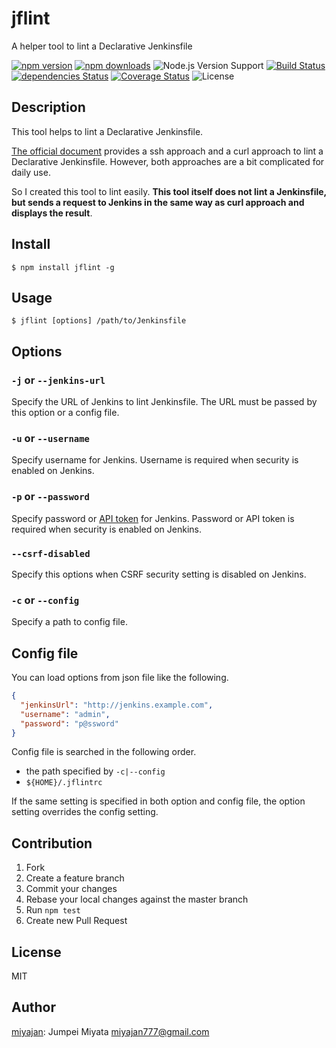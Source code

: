 # jflint

A helper tool to lint a Declarative Jenkinsfile

[![npm version](https://img.shields.io/npm/v/jflint.svg)](https://www.npmjs.com/package/jflint)
[![npm downloads](https://img.shields.io/npm/dm/jflint.svg)](https://www.npmjs.com/package/jflint)
![Node.js Version Support](https://img.shields.io/badge/Node.js%20support-v4–v7-brightgreen.svg)
[![Build Status](https://travis-ci.org/miyajan/jflint.svg?branch=master)](https://travis-ci.org/miyajan/jflint)
[![dependencies Status](https://david-dm.org/miyajan/jflint/status.svg)](https://david-dm.org/miyajan/jflint)
[![Coverage Status](https://coveralls.io/repos/github/miyajan/jflint/badge.svg?branch=master)](https://coveralls.io/github/miyajan/jflint?branch=master)
![License](https://img.shields.io/npm/l/jflint.svg)

## Description

This tool helps to lint a Declarative Jenkinsfile.

[The official document](https://github.com/jenkinsci/pipeline-model-definition-plugin/wiki/Validating-(or-linting)-a-Declarative-Jenkinsfile-from-the-command-line) provides a ssh approach and a curl approach to lint a Declarative Jenkinsfile. However, both approaches are a bit complicated for daily use.

So I created this tool to lint easily. **This tool itself does not lint a Jenkinsfile, but sends a request to Jenkins in the same way as curl approach and displays the result**.

## Install

```
$ npm install jflint -g
```

## Usage

```
$ jflint [options] /path/to/Jenkinsfile
```

## Options

### ```-j``` or ```--jenkins-url```

Specify the URL of Jenkins to lint Jenkinsfile. The URL must be passed by this option or a config file.

### ```-u``` or ```--username```

Specify username for Jenkins. Username is required when security is enabled on Jenkins.

### ```-p``` or ```--password```

Specify password or [API token](https://wiki.jenkins-ci.org/display/JENKINS/Authenticating+scripted+clients) for Jenkins. Password or API token is required when security is enabled on Jenkins.

### ```--csrf-disabled```

Specify this options when CSRF security setting is disabled on Jenkins.

### ```-c``` or ```--config```

Specify a path to config file.

## Config file

You can load options from json file like the following.

```json
{
  "jenkinsUrl": "http://jenkins.example.com",
  "username": "admin",
  "password": "p@ssword"
}
```

Config file is searched in the following order.

* the path specified by ```-c|--config```
* ```${HOME}/.jflintrc```

If the same setting is specified in both option and config file, the option setting overrides the config setting.

## Contribution

1. Fork
2. Create a feature branch
3. Commit your changes
4. Rebase your local changes against the master branch
5. Run `npm test`
6. Create new Pull Request

## License

MIT

## Author

[miyajan](https://github.com/miyajan): Jumpei Miyata miyajan777@gmail.com
